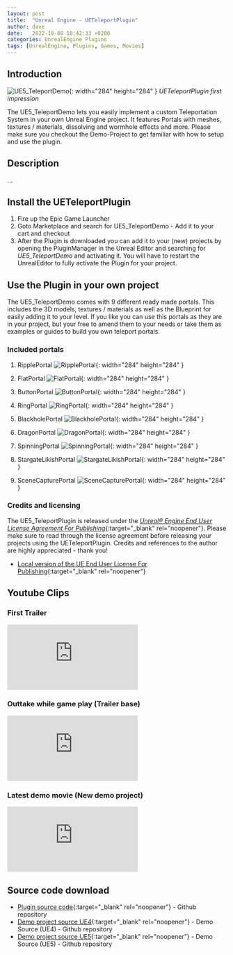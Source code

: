 ```yaml
---
layout: post
title:  "Unreal Engine - UETeleportPlugin"
author: dave
date:   2022-10-08 10:42:33 +0200
categories: UnrealEngine Plugins
tags: [UnrealEngine, Plugins, Games, Movies]
---
```


## Introduction
![UE5\_TeleportDemo](../../assets/img/projects/ueteleportplugin/TeleporterIntro_MainImage_1920x1080.png){: width="284" height="284" }
_UETeleportPlugin first impression_

The UE5_TeleportDemo lets you easily implement a custom Teleportation System in your own Unreal Engine project. It features Portals with meshes, textures / materials, dissolving and wormhole effects and more. Please make sure you checkout the Demo-Project to get familiar with how to setup and use the plugin.

## Description
...

## Install the UETeleportPlugin
1. Fire up the Epic Game Launcher
2. Goto Marketplace and search for UE5_TeleportDemo - Add it to your cart and checkout
3. After the Plugin is downloaded you can add it to your (new) projects by opening the PluginManager in the Unreal Editor and searching for *UE5_TeleportDemo* and activating it. You will have to restart the UnrealEditor to fully activate the Plugin for your project.

## Use the Plugin in your own project
The UE5_TeleportDemo comes with 9 different ready made portals. This includes the 3D models, textures / materials as well as the Blueprint for easily adding it to your level. If you like you can use this portals as they are in your project, but your free to amend them to your needs or take them as examples or guides to build you own teleport portals.

### Included portals

1. RipplePortal
![RipplePortal](../../assets/img/projects/ueteleportplugin/readme/001_RipplePortal.png){: width="284" height="284" }

2. FlatPortal
![FlatPortal](../../assets/img/projects/ueteleportplugin/readme/002_FlatPortal.png){: width="284" height="284" }

3. ButtonPortal
![ButtonPortal](../../assets/img/projects/ueteleportplugin/readme/003_ButtonPortal.png){: width="284" height="284" }

4. RingPortal
![RingPortal](../../assets/img/projects/ueteleportplugin/readme/004_RingPortal.png){: width="284" height="284" }

5. BlackholePortal
![BlackholePortal](../../assets/img/projects/ueteleportplugin/readme/005_BlackholePortal.png){: width="284" height="284" }

6. DragonPortal
![DragonPortal](../../assets/img/projects/ueteleportplugin/readme/006_DragonPortal.png){: width="284" height="284" }

7. SpinningPortal
![SpinningPortal](../../assets/img/projects/ueteleportplugin/readme/007_SpinningPortal.png){: width="284" height="284" }

8. StargateLikishPortal
![StargateLikishPortal](../../assets/img/projects/ueteleportplugin/readme/008_StargateLikishPortal.png){: width="284" height="284" }

9. SceneCapturePortal
![SceneCapturePortal](../../assets/img/projects/ueteleportplugin/readme/009_SceneCapturePortal.png){: width="284" height="284" }


### Credits and licensing
The UE5_TeleportPlugin is released under the [_Unreal® Engine End User License Agreement For Publishing_](https://www.unrealengine.com/en-US/eula/unreal?sessionInvalidated=true){:target="_blank" rel="noopener"}. Please make sure to read through the license agreement before releasing your projects using the UETeleportPlugin. Credits and references to the author are highly appreciated - thank you!
- [Local version of the UE End User License For Publishing](/assets/docs/ue/LICENSE){:target="_blank" rel="noopener"}


## Youtube Clips
### First Trailer
<div class="container-responsive-iframe">
  <iframe class="responsive-iframe" src="https://www.youtube.com/embed/v8Az2MHcF_g" title="YouTube video player" frameborder="0" allow="accelerometer; autoplay; clipboard-write; encrypted-media; gyroscope; picture-in-picture" allowfullscreen></iframe>
</div>

### Outtake while game play (Trailer base)
<div class="container-responsive-iframe">
  <iframe class="responsive-iframe" src="https://www.youtube.com/embed/fcvcSzapRgE" title="YouTube video player" frameborder="0" allow="accelerometer; autoplay; clipboard-write; encrypted-media; gyroscope; picture-in-picture" allowfullscreen></iframe>
</div>

### Latest demo movie (New demo project)
<div class="container-responsive-iframe">
  <iframe class="responsive-iframe" src="https://www.youtube.com/embed/M2Sblqx3VVE" title="YouTube video player" frameborder="0" allow="accelerometer; autoplay; clipboard-write; encrypted-media; gyroscope; picture-in-picture" allowfullscreen></iframe>
</div>

## Source code download
- [Plugin source code](https://github.com/jetedonner/PlayerStartPlugin){:target="_blank" rel="noopener"} - Github repository
- [Demo project source UE4](https://github.com/jetedonner/UE4_PlayerStartDemo){:target="_blank" rel="noopener"} - Demo Source (UE4) - Github repository
- [Demo project source UE5](https://github.com/jetedonner/UE5_PlayerStartDemo){:target="_blank" rel="noopener"} - Demo Source (UE5) - Github repository
